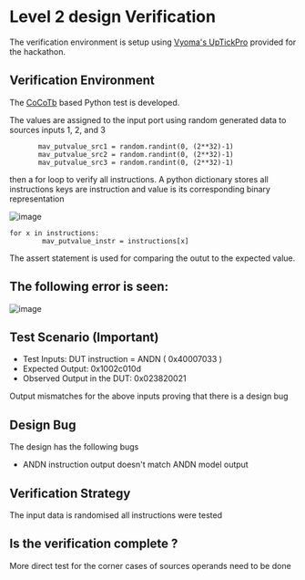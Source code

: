 # Level 2 design Verification

The verification environment is setup using [Vyoma's UpTickPro](https://vyomasystems.com) provided for the hackathon.

## Verification Environment

The [CoCoTb](https://www.cocotb.org/) based Python test is developed.

The values are assigned to the input port using random generated data to sources inputs 1, 2, and 3 
 ``` 
        mav_putvalue_src1 = random.randint(0, (2**32)-1)
        mav_putvalue_src2 = random.randint(0, (2**32)-1)
        mav_putvalue_src3 = random.randint(0, (2**32)-1)
```
then a for loop to verify all instructions. A python dictionary stores all instructions keys are instruction and value is its corresponding binary representation

![image](https://user-images.githubusercontent.com/90484856/182022003-80268165-67a7-4b6f-99b5-b37737335c23.png)
  
```
for x in instructions:
        mav_putvalue_instr = instructions[x]
```

The assert statement is used for comparing the  outut to the expected value.

## The following error is seen:
![image](https://user-images.githubusercontent.com/90484856/182021965-173e5f94-9753-4436-95b2-b7f365e55fe6.png)

## Test Scenario **(Important)**
- Test Inputs: DUT instruction = ANDN ( 0x40007033 ) 
- Expected Output:              0x1002c010d
- Observed Output in the DUT:   0x023820021

Output mismatches for the above inputs proving that there is a design bug

## Design Bug
The design has the following bugs 
* ANDN instruction output doesn't match ANDN model output  


## Verification Strategy
 The input data is randomised 
 all instructions  were tested 
## Is the verification complete ?
  More direct test for the corner cases of sources operands need to be done
